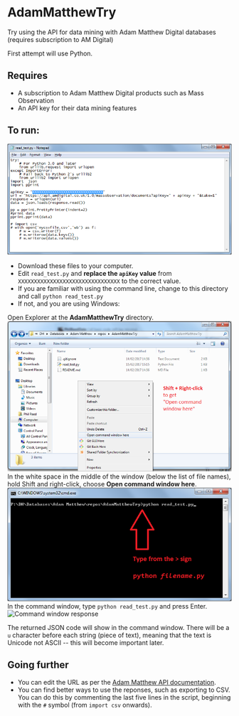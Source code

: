 # AdamMatthewTry
Try using the API for data mining with Adam Matthew Digital databases (requires subscription to AM Digital)

First attempt will use Python.

## Requires
- A subscription to Adam Matthew Digital products such as Mass Observation
- An API key for their data mining features

## To run:
![Script](img/script.png)
- Download these files to your computer.
- Edit `read_test.py` and __replace the `apiKey` value__ from `XXXXXXXXXXXXXXXXXXXXXXXXXXXXXXXX` to the correct value.
- If you are familiar with using the command line, change to this directory and call `python read_test.py`
- If not, and you are using Windows:

Open Explorer at the __AdamMatthewTry__ directory.
![Explorer](img/shift-right-click.png)
In the white space in the middle of the window (below the list of file names), hold Shift and right-click, choose __Open command window here__.
![Command window](img/command-window.png)
In the command window, type `python read_test.py` and press Enter.
![Command window response](img/command-window-resonse.png)

The returned JSON code will show in the command window. There will be a `u` character before each string (piece of text), meaning that the text is Unicode not ASCII -- this will become important later.

## Going further
- You can edit the URL as per the [Adam Matthew API documentation](http://developers.amdigital.co.uk/API/Overview).
- You can find better ways to use the reponses, such as exporting to CSV. You can do this by commenting the last five lines in the script, beginning with the `#` symbol (from `import csv` onwards).